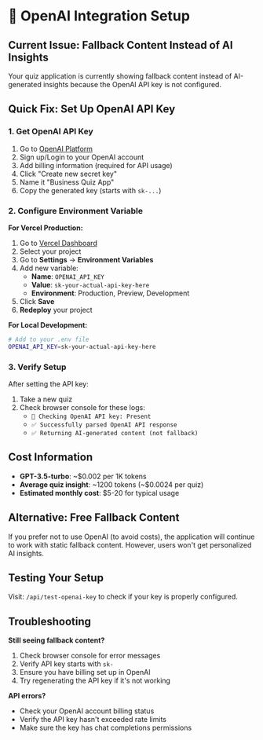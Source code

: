 # 🤖 OpenAI Integration Setup

## Current Issue: Fallback Content Instead of AI Insights

Your quiz application is currently showing fallback content instead of AI-generated insights because the OpenAI API key is not configured.

## Quick Fix: Set Up OpenAI API Key

### 1. Get OpenAI API Key
1. Go to [OpenAI Platform](https://platform.openai.com/api-keys)
2. Sign up/Login to your OpenAI account
3. Add billing information (required for API usage)
4. Click "Create new secret key"
5. Name it "Business Quiz App" 
6. Copy the generated key (starts with `sk-...`)

### 2. Configure Environment Variable

**For Vercel Production:**
1. Go to [Vercel Dashboard](https://vercel.com/dashboard)
2. Select your project
3. Go to **Settings** → **Environment Variables**
4. Add new variable:
   - **Name**: `OPENAI_API_KEY`
   - **Value**: `sk-your-actual-api-key-here`
   - **Environment**: Production, Preview, Development
5. Click **Save**
6. **Redeploy** your project

**For Local Development:**
```bash
# Add to your .env file
OPENAI_API_KEY=sk-your-actual-api-key-here
```

### 3. Verify Setup
After setting the API key:
1. Take a new quiz
2. Check browser console for these logs:
   - `🔑 Checking OpenAI API key: Present`
   - `✅ Successfully parsed OpenAI API response`
   - `✅ Returning AI-generated content (not fallback)`

## Cost Information
- **GPT-3.5-turbo**: ~$0.002 per 1K tokens
- **Average quiz insight**: ~1200 tokens (~$0.0024 per quiz)
- **Estimated monthly cost**: $5-20 for typical usage

## Alternative: Free Fallback Content
If you prefer not to use OpenAI (to avoid costs), the application will continue to work with static fallback content. However, users won't get personalized AI insights.

## Testing Your Setup
Visit: `/api/test-openai-key` to check if your key is properly configured.

## Troubleshooting

**Still seeing fallback content?**
1. Check browser console for error messages
2. Verify API key starts with `sk-`
3. Ensure you have billing set up in OpenAI
4. Try regenerating the API key if it's not working

**API errors?**
- Check your OpenAI account billing status
- Verify the API key hasn't exceeded rate limits
- Make sure the key has chat completions permissions
